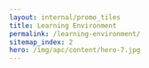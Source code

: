 ```yaml
---
layout: internal/promo_tiles
title: Learning Environment
permalink: /learning-environment/
sitemap_index: 2
hero: /img/apc/content/hero-7.jpg
---
```


<!--- This child document initializes the page in Jekyll. -->